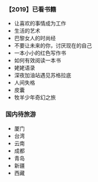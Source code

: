 ### 【2019】已看书籍
- 让喜欢的事情成为工作
- 生活的艺术
- 巴黎女人的时尚经
- 不要让未来的你，讨厌现在的自己
- 一本小小的红色写作书
- 如何有效阅读一本书
- 姥姥语录
- 深夜加油站遇见苏格拉底
- 人间失格
- 皮囊
- 牧羊少年奇幻之旅


### 国内待旅游
- 厦门 
- 台湾
- 云南
- 成都
- 青岛
- 新疆
- 西藏